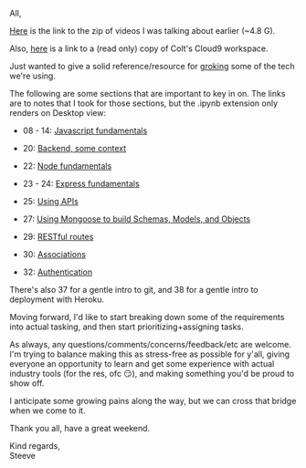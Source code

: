All,

[Here](https://drive.google.com/open?id=1YzZeIwMHl7JuFa3xFdvCwnjJN1QhRs5N) is the link to the zip of videos I was talking about earlier (~4.8 G).


Also, [here](https://ide.c9.io/learnwithcolt/webdevbootcamp) is a link to a (read only) copy of Colt's Cloud9 workspace.

Just wanted to give a solid reference/resource for [groking](http://ninjawords.com/grok) some of the tech we're using.

The following are some sections that are important to key in on. The links are to notes that I took for those sections, but the .ipynb extension only renders on Desktop view:

* 08 - 14: [Javascript fundamentals](https://github.com/steevejoseph/contact-manager/tree/master/misc/notes/JavaScript/notes)

* 20: [Backend, some context](https://github.com/steevejoseph/contact-manager/tree/master/misc/notes/Backend)

* 22: [Node fundamentals](https://github.com/steevejoseph/contact-manager/tree/master/misc/notes/Backend)

* 23 - 24: [Express fundamentals](https://github.com/steevejoseph/contact-manager/tree/master/misc/notes/Backend)

* 25: [Using APIs](https://github.com/steevejoseph/contact-manager/tree/master/misc/notes/APIs/notes)

* 27: [Using Mongoose to build Schemas, Models, and Objects](https://github.com/steevejoseph/contact-manager/tree/master/misc/notes/Databases/notes)

* 29: [RESTful routes](https://github.com/steevejoseph/contact-manager/tree/master/misc/notes/Databases/notes)
* 30: [Associations](https://github.com/steevejoseph/contact-manager/tree/master/misc/notes/Databases/notes)
* 32: [Authentication](https://github.com/steevejoseph/contact-manager/tree/master/misc/notes/Authentication)

There's also 37 for a gentle intro to git, and 38 for a gentle intro to deployment with Heroku.

Moving forward, I'd like to start breaking down some of the requirements into actual tasking, and then start prioritizing+assigning tasks.

As always, any questions/comments/concerns/feedback/etc are welcome. I'm trying to balance making this as stress-free as possible for y'all, giving everyone an opportunity to learn and get some experience with actual industry tools (for the res, ofc :smirk:), and making something you'd be proud to show off.

I anticipate some growing pains along the way, but we can cross that bridge when we come to it.

Thank you all, have a great weekend.

Kind regards,<br>
Steeve
